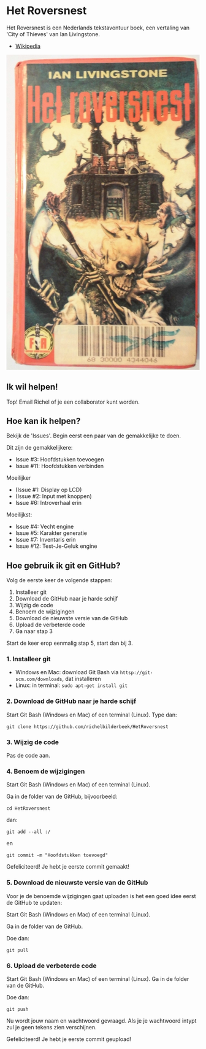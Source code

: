 # Het Roversnest

Het Roversnest is een Nederlands tekstavontuur boek, een vertaling van 'City of Thieves' van Ian Livingstone.

 * [Wikipedia](https://nl.wikipedia.org/wiki/Het_Roversnest)

![Voorkant van Het Roversnest](BoekVoorkant.jpg)

## Ik wil helpen!

Top! Email Richel of je een collaborator kunt worden.

## Hoe kan ik helpen?

Bekijk de 'Issues'. Begin eerst een paar van de gemakkelijke te doen. 

Dit zijn de gemakkelijkere:
 * Issue #3: Hoofdstukken toevoegen
 * Issue #11: Hoofdstukken verbinden

Moeilijker
 * (Issue #1: Display op LCD)
 * (Issue #2: Input met knoppen)
 * Issue #6: Introverhaal erin

Moeilijkst:
 * Issue #4: Vecht engine
 * Issue #5: Karakter generatie
 * Issue #7: Inventaris erin
 * Issue #12: Test-Je-Geluk engine

## Hoe gebruik ik git en GitHub?

Volg de eerste keer de volgende stappen:

 1. Installeer git
 2. Download de GitHub naar je harde schijf
 3. Wijzig de code
 4. Benoem de wijzigingen
 5. Download de nieuwste versie van de GitHub
 6. Upload de verbeterde code
 7. Ga naar stap 3

Start de keer erop eenmalig stap 5, start dan bij 3.

### 1. Installeer git

 * Windows en Mac: download Git Bash via `httsp://git-scm.com/downloads`, dat installeren
 * Linux: in terminal: `sudo apt-get install git`

### 2. Download de GitHub naar je harde schijf

Start Git Bash (Windows en Mac) of een terminal (Linux). Type dan:

```
git clone https://github.com/richelbilderbeek/HetRoversnest
```

### 3. Wijzig de code

Pas de code aan.

### 4. Benoem de wijzigingen

Start Git Bash (Windows en Mac) of een terminal (Linux). 

Ga in de folder van de GitHub, bijvoorbeeld:

```
cd HetRoversnest
```

dan:

```
git add --all :/
```

en

```
git commit -m "Hoofdstukken toevoegd"
```

Gefeliciteerd! Je hebt je eerste commit gemaakt!

### 5. Download de nieuwste versie van de GitHub

Voor je de benoemde wijzigingen gaat uploaden is het een goed idee eerst de GitHub te updaten:

Start Git Bash (Windows en Mac) of een terminal (Linux). 

Ga in de folder van de GitHub.

Doe dan:

```
git pull
```

### 6. Upload de verbeterde code

Start Git Bash (Windows en Mac) of een terminal (Linux). Ga in de folder van de GitHub.

Doe dan:

```
git push
```

Nu wordt jouw naam en wachtwoord gevraagd. Als je je wachtwoord intypt zul je geen tekens zien verschijnen.

Gefeliciteerd! Je hebt je eerste commit geupload!